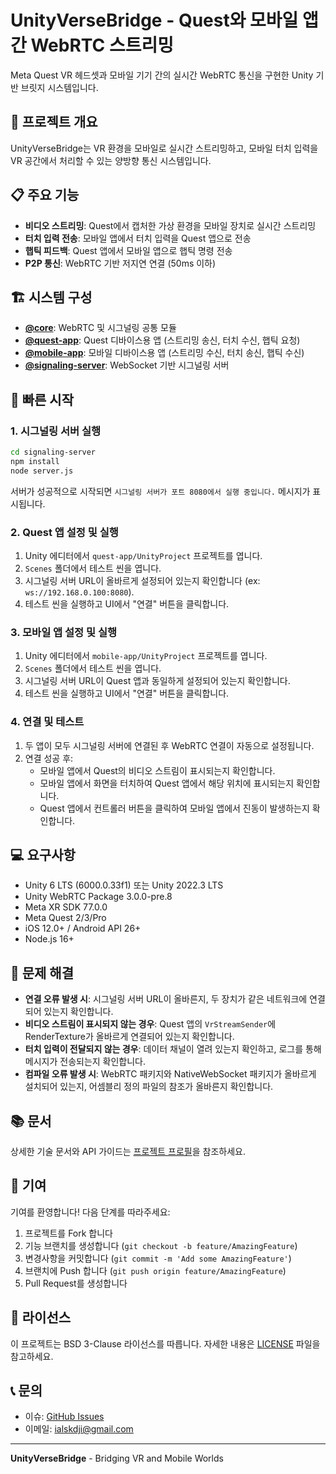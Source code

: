 # UnityVerseBridge - Quest와 모바일 앱 간 WebRTC 스트리밍

Meta Quest VR 헤드셋과 모바일 기기 간의 실시간 WebRTC 통신을 구현한 Unity 기반 브릿지 시스템입니다.

## 🎯 프로젝트 개요

UnityVerseBridge는 VR 환경을 모바일로 실시간 스트리밍하고, 모바일 터치 입력을 VR 공간에서 처리할 수 있는 양방향 통신 시스템입니다.

## 📋 주요 기능

- **비디오 스트리밍**: Quest에서 캡처한 가상 환경을 모바일 장치로 실시간 스트리밍
- **터치 입력 전송**: 모바일 앱에서 터치 입력을 Quest 앱으로 전송
- **햅틱 피드백**: Quest 앱에서 모바일 앱으로 햅틱 명령 전송
- **P2P 통신**: WebRTC 기반 저지연 연결 (50ms 이하)

## 🏗️ 시스템 구성

- **[@core](core/)**: WebRTC 및 시그널링 공통 모듈
- **[@quest-app](quest-app/)**: Quest 디바이스용 앱 (스트리밍 송신, 터치 수신, 햅틱 요청)
- **[@mobile-app](mobile-app/)**: 모바일 디바이스용 앱 (스트리밍 수신, 터치 송신, 햅틱 수신)
- **[@signaling-server](signaling-server/)**: WebSocket 기반 시그널링 서버

## 🚀 빠른 시작

### 1. 시그널링 서버 실행

```bash
cd signaling-server
npm install
node server.js
```

서버가 성공적으로 시작되면 `시그널링 서버가 포트 8080에서 실행 중입니다.` 메시지가 표시됩니다.

### 2. Quest 앱 설정 및 실행

1. Unity 에디터에서 `quest-app/UnityProject` 프로젝트를 엽니다.
2. `Scenes` 폴더에서 테스트 씬을 엽니다.
3. 시그널링 서버 URL이 올바르게 설정되어 있는지 확인합니다 (ex: `ws://192.168.0.100:8080`).
4. 테스트 씬을 실행하고 UI에서 "연결" 버튼을 클릭합니다.

### 3. 모바일 앱 설정 및 실행

1. Unity 에디터에서 `mobile-app/UnityProject` 프로젝트를 엽니다.
2. `Scenes` 폴더에서 테스트 씬을 엽니다.
3. 시그널링 서버 URL이 Quest 앱과 동일하게 설정되어 있는지 확인합니다.
4. 테스트 씬을 실행하고 UI에서 "연결" 버튼을 클릭합니다.

### 4. 연결 및 테스트

1. 두 앱이 모두 시그널링 서버에 연결된 후 WebRTC 연결이 자동으로 설정됩니다.
2. 연결 성공 후:
   - 모바일 앱에서 Quest의 비디오 스트림이 표시되는지 확인합니다.
   - 모바일 앱에서 화면을 터치하여 Quest 앱에서 해당 위치에 표시되는지 확인합니다.
   - Quest 앱에서 컨트롤러 버튼을 클릭하여 모바일 앱에서 진동이 발생하는지 확인합니다.

## 💻 요구사항

- Unity 6 LTS (6000.0.33f1) 또는 Unity 2022.3 LTS
- Unity WebRTC Package 3.0.0-pre.8
- Meta XR SDK 77.0.0
- Meta Quest 2/3/Pro
- iOS 12.0+ / Android API 26+
- Node.js 16+

## 🔧 문제 해결

- **연결 오류 발생 시**: 시그널링 서버 URL이 올바른지, 두 장치가 같은 네트워크에 연결되어 있는지 확인합니다.
- **비디오 스트림이 표시되지 않는 경우**: Quest 앱의 `VrStreamSender`에 RenderTexture가 올바르게 연결되어 있는지 확인합니다.
- **터치 입력이 전달되지 않는 경우**: 데이터 채널이 열려 있는지 확인하고, 로그를 통해 메시지가 전송되는지 확인합니다.
- **컴파일 오류 발생 시**: WebRTC 패키지와 NativeWebSocket 패키지가 올바르게 설치되어 있는지, 어셈블리 정의 파일의 참조가 올바른지 확인합니다.

## 📚 문서

상세한 기술 문서와 API 가이드는 [프로젝트 프로필](profile/README.md)을 참조하세요.

## 🤝 기여

기여를 환영합니다! 다음 단계를 따라주세요:

1. 프로젝트를 Fork 합니다
2. 기능 브랜치를 생성합니다 (`git checkout -b feature/AmazingFeature`)
3. 변경사항을 커밋합니다 (`git commit -m 'Add some AmazingFeature'`)
4. 브랜치에 Push 합니다 (`git push origin feature/AmazingFeature`)
5. Pull Request를 생성합니다

## 📄 라이선스

이 프로젝트는 BSD 3-Clause 라이선스를 따릅니다. 자세한 내용은 [LICENSE](LICENSE) 파일을 참고하세요.

## 📞 문의

- 이슈: [GitHub Issues](https://github.com/UnityVerseBridge/UnityVerseBridge/issues)
- 이메일: ialskdji@gmail.com

---

**UnityVerseBridge** - Bridging VR and Mobile Worlds